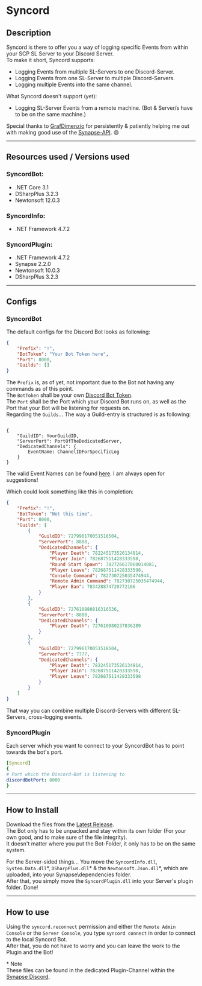 # Syncord

## Description

Syncord is there to offer you a way of logging specific Events from within your SCP SL Server to your Discord Server.  
To make it short, Syncord supports:  
- Logging Events from multiple SL-Servers to one Discord-Server.
- Logging Events from one SL-Server to multiple Discord-Servers.
- Logging multiple Events into the same channel.

What Syncord doesn't support (yet):
- Logging SL-Server Events from a remote machine. (Bot & Server/s have to be on the same machine.)

Special thanks to [GrafDimenzio](https://github.com/GrafDimenzio) for persistently & patiently helping me out with making good use of the [Synapse-API](https://github.com/SynapseSL/Synapse/). 😄

---
## Resources used / Versions used

### SyncordBot:  
  - .NET Core       3.1  
  - DSharpPlus      3.2.3
  - Newtonsoft      12.0.3
### SyncordInfo:  
  - .NET Framework  4.7.2
### SyncordPlugin:  
  - .NET Framework  4.7.2
  - Synapse         2.2.0
  - Newtonsoft      10.0.3
  - DSharpPlus      3.2.3
  
---
## Configs

### SyncordBot

The default configs for the Discord Bot looks as following:  

```json
{
    "Prefix": "!",
    "BotToken": "Your Bot Token here",
    "Port": 8000,
    "Guilds": []
}
```
The `Prefix` is, as of yet, not important due to the Bot not having any commands as of this point.  
The `BotToken` shall be your own [Discord Bot Token](https://discord.com/developers/).  
The `Port` shall be the Port which your Discord Bot runs on, as well as the Port that your Bot will be listening for requests on.  
Regarding the `Guilds`... The way a Guild-entry is structured is as following:  

```

{
    "GuildID": YourGuildID,
    "ServerPort": PortOfTheDedicatedServer,
    "DedicatedChannels": {
        EventName: ChannelIDForSpecificLog
    }
}
```
The valid Event Names can be found [here](https://github.com/AlmightyLks/Syncord/blob/main/EventNames.md). I am always open for suggestions!


Which could look something like this in completion:

```json
{
    "Prefix": "!",
    "BotToken": "Not this time",
    "Port": 8000,
    "Guilds": [
        {
            "GuildID": 727996170051518504,
            "ServerPort": 8888,
            "DedicatedChannels": {
                "Player Death": 782245173526134814,
                "Player Join": 782687511428333598,
                "Round Start Spawn": 782726617860014081,
                "Player Leave": 782687511428333598,
                "Console Command": 782730725035474944,
                "Remote Admin Command": 782730725035474944,
                "Player Ban": 783428874720772166
            }
        },
        {
            "GuildID": 727610880816316536,
            "ServerPort": 8888,
            "DedicatedChannels": {
                "Player Death": 727610980237836289
            }
        },
        {
            "GuildID": 727996170051518504,
            "ServerPort": 7777,
            "DedicatedChannels": {
                "Player Death": 782245173526134814,
                "Player Join": 782687511428333598,
                "Player Leave": 782687511428333598
            }
        }
    ]
}
```

That way you can combine multiple Discord-Servers with different SL-Servers, cross-logging events.  

### SyncordPlugin

Each server which you want to connect to your SyncordBot has to point towards the bot's port.

```yaml
[Syncord]
{
# Port which the Discord-Bot is listening to
discordBotPort: 8000
}
```


---

## How to Install

Download the files from the [Latest Release](https://github.com/AlmightyLks/Syncord/releases).  
The Bot only has to be unpacked and stay within its own folder (For your own good, and to make sure of the file integrity).  
It doesn't matter where you put the Bot-Folder, it only has to be on the same system.  

For the Server-sided things... You move the `SyncordInfo.dll`, `System.Data.dll`\*, `DSharpPlus.dll`\* & the `Newtonsoft.Json.dll`\*, which are uploaded, into your Synapse\dependencies folder.  
After that, you simply move the `SyncordPlugin.dll` into your Server's plugin folder. Done!

---

## How to use

Using the `syncord.reconnect` permission and either the `Remote Admin Console` or the `Server Console`, you type `syncord connect` in order to connect to the local Syncord Bot.   
After that, you do not have to worry and you can leave the work to the Plugin and the Bot!



\* Note  
These files can be found in the dedicated Plugin-Channel within the [Synapse Discord](https://discord.gg/HWW6s8ggxT).
